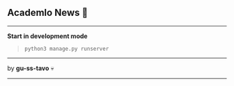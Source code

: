 
## **Academlo News** :notebook:

---

**Start in development mode**

>`python3 manage.py runserver`

---

by **gu-ss-tavo** :skull:

---
